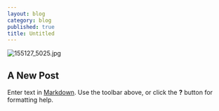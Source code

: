 ```yaml
---
layout: blog
category: blog
published: true
title: Untitled
---
```


![155127_5025.jpg](/starter/blog/_posts/155127_5025.jpg)

## A New Post

Enter text in [Markdown](http://daringfireball.net/projects/markdown/). Use the toolbar above, or click the **?** button for formatting help.